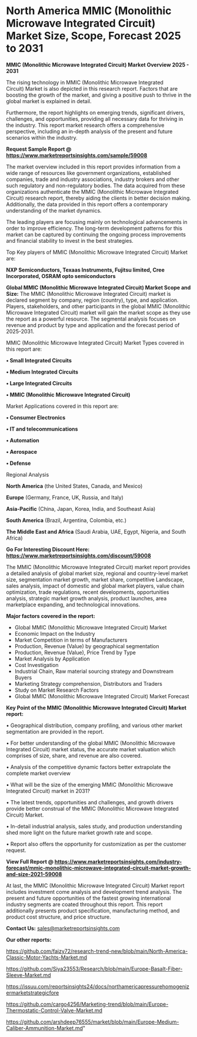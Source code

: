 # North America MMIC (Monolithic Microwave Integrated Circuit) Market Size, Scope, Forecast 2025 to 2031

<Strong> MMIC (Monolithic Microwave Integrated Circuit) Market Overview 2025 - 2031</strong>

The rising technology in MMIC (Monolithic Microwave Integrated Circuit) Market is also depicted in this research report. Factors that are boosting the growth of the market, and giving a positive push to thrive in the global market is explained in detail.

Furthermore, the report highlights on emerging trends, significant drivers, challenges, and opportunities, providing all necessary data for thriving in the industry. This report market research offers a comprehensive perspective, including an in-depth analysis of the present and future scenarios within the industry.

<strong>Request Sample Report @ <a href=https://www.marketreportsinsights.com/sample/59008>https://www.marketreportsinsights.com/sample/59008</a></strong>

The market overview included in this report provides information from a wide range of resources like government organizations, established companies, trade and industry associations, industry brokers and other such regulatory and non-regulatory bodies. The data acquired from these organizations authenticate the MMIC (Monolithic Microwave Integrated Circuit) research report, thereby aiding the clients in better decision making. Additionally, the data provided in this report offers a contemporary understanding of the market dynamics.

The leading players are focusing mainly on technological advancements in order to improve efficiency. The long-term development patterns for this market can be captured by continuing the ongoing process improvements and financial stability to invest in the best strategies.

Top Key players of MMIC (Monolithic Microwave Integrated Circuit) Market are:

<strong>NXP Semiconductors, Texaas Instruments, Fujitsu limited, Cree Incorporated, OSRAM opto semiconductors</strong>

<strong><b>Global MMIC (Monolithic Microwave Integrated Circuit) Market Scope and Size:</b></strong>
The MMIC (Monolithic Microwave Integrated Circuit) market is declared segment by company, region (country), type, and application. Players, stakeholders, and other participants in the global MMIC (Monolithic Microwave Integrated Circuit) market will gain the market scope as they use the report as a powerful resource. The segmental analysis focuses on revenue and product by type and application and the forecast period of 2025-2031.

MMIC (Monolithic Microwave Integrated Circuit) Market Types covered in this report are:

<strong>• Small Integrated Circuits

• Medium Integrated Circuits

• Large Integrated Circuits

• MMIC (Monolithic Microwave Integrated Circuit)</strong>

Market Applications covered in this report are:

<strong>• Consumer Electronics

• IT and telecommunications

• Automation

• Aerospace

• Defense</strong> 

Regional Analysis

<strong>North America</strong> (the United States, Canada, and Mexico)

<strong>Europe</strong> (Germany, France, UK, Russia, and Italy)

<strong>Asia-Pacific</strong> (China, Japan, Korea, India, and Southeast Asia)

<strong>South America</strong> (Brazil, Argentina, Colombia, etc.)

<strong>The Middle East and Africa</strong> (Saudi Arabia, UAE, Egypt, Nigeria, and South Africa)

<strong>Go For Interesting Discount Here: <a href=https://www.marketreportsinsights.com/discount/59008>https://www.marketreportsinsights.com/discount/59008</a></strong>

The MMIC (Monolithic Microwave Integrated Circuit) market report provides a detailed analysis of global market size, regional and country-level market size, segmentation market growth, market share, competitive Landscape, sales analysis, impact of domestic and global market players, value chain optimization, trade regulations, recent developments, opportunities analysis, strategic market growth analysis, product launches, area marketplace expanding, and technological innovations.

<strong><b>Major factors covered in the report:</b></strong>
<ul>
  <li>Global MMIC (Monolithic Microwave Integrated Circuit) Market </li>
  <li>Economic Impact on the Industry</li>
  <li>Market Competition in terms of Manufacturers</li>
  <li>Production, Revenue (Value) by geographical segmentation</li>
  <li>Production, Revenue (Value), Price Trend by Type</li>
  <li>Market Analysis by Application</li>
  <li>Cost Investigation</li>
  <li>Industrial Chain, Raw material sourcing strategy and Downstream Buyers</li>
  <li>Marketing Strategy comprehension, Distributors and Traders</li>
  <li>Study on Market Research Factors</li>
  <li>Global MMIC (Monolithic Microwave Integrated Circuit) Market Forecast</li>
</ul>

<strong><b>Key Point of the MMIC (Monolithic Microwave Integrated Circuit) Market report:</b></strong>

• Geographical distribution, company profiling, and various other market segmentation are provided in the report.

• For better understanding of the global MMIC (Monolithic Microwave Integrated Circuit) market status, the accurate market valuation which comprises of size, share, and revenue are also covered.

• Analysis of the competitive dynamic factors better extrapolate the complete market overview

• What will be the size of the emerging MMIC (Monolithic Microwave Integrated Circuit) market in 2031?

• The latest trends, opportunities and challenges, and growth drivers provide better construal of the MMIC (Monolithic Microwave Integrated Circuit) Market.

• In-detail industrial analysis, sales study, and production understanding shed more light on the future market growth rate and scope.

• Report also offers the opportunity for customization as per the customer request.

<strong><b>View Full Report @ <a href=https://www.marketreportsinsights.com/industry-forecast/mmic-monolithic-microwave-integrated-circuit-market-growth-and-size-2021-59008>https://www.marketreportsinsights.com/industry-forecast/mmic-monolithic-microwave-integrated-circuit-market-growth-and-size-2021-59008</a></b></strong>


At last, the MMIC (Monolithic Microwave Integrated Circuit) Market report includes investment come analysis and development trend analysis. The present and future opportunities of the fastest growing international industry segments are coated throughout this report. This report additionally presents product specification, manufacturing method, and product cost structure, and price structure.

<strong>Contact Us:</strong>
sales@marketreportsinsights.com

<strong>Our other reports:</strong>

<a href=https://github.com/faizy72/research-trend-new/blob/main/North-America-Classic-Motor-Yachts-Market.md>https://github.com/faizy72/research-trend-new/blob/main/North-America-Classic-Motor-Yachts-Market.md</a>

<a href=https://github.com/Siya23553/Research/blob/main/Europe-Basalt-Fiber-Sleeve-Market.md>https://github.com/Siya23553/Research/blob/main/Europe-Basalt-Fiber-Sleeve-Market.md</a>

<a href=https://issuu.com/reportsinsights24/docs/northamericapressurehomogenizermarketstrategicfore>https://issuu.com/reportsinsights24/docs/northamericapressurehomogenizermarketstrategicfore</a>

<a href=https://github.com/cargo4256/Marketing-trend/blob/main/Europe-Thermostatic-Control-Valve-Market.md>https://github.com/cargo4256/Marketing-trend/blob/main/Europe-Thermostatic-Control-Valve-Market.md</a>

<a href=https://github.com/arshdeep76555/market/blob/main/Europe-Medium-Caliber-Ammunition-Market.md>https://github.com/arshdeep76555/market/blob/main/Europe-Medium-Caliber-Ammunition-Market.md</a>"
